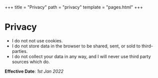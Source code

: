 +++
title = "Privacy"
path = "privacy"
template = "pages.html"
+++

# Privacy
- I do not not use cookies.
- I do not store data in the browser to be shared, sent, or sold to third-parties.
- I do not collect your data in any way, and I will never use third party sources which do.

**Effective Date**: _1st Jan 2022_
